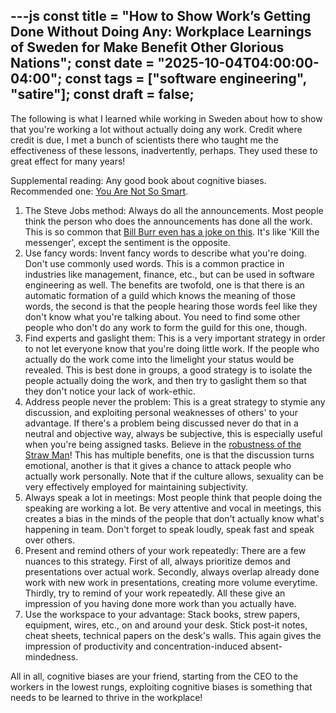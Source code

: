 ---js
const title = "How to Show Work’s Getting Done Without Doing Any: Workplace Learnings of Sweden for Make Benefit Other Glorious Nations"; const date = "2025-10-04T04:00:00-04:00"; const tags = ["software engineering", "satire"]; const draft = false;
---

The following is what I learned while working in Sweden about how to show that you're working a lot without actually doing any work.  Credit where credit is due, I met a bunch of scientists there who taught me the effectiveness of these lessons, inadvertently, perhaps.  They used these to great effect for many years!

Supplemental reading: Any good book about cognitive biases.  Recommended one: [You Are Not So Smart](https://youarenotsosmart.com/).

1. The Steve Jobs method: Always do all the announcements.  Most people think the person who does the announcements has done all the work.  This is so common that [Bill Burr even has a joke on this](https://youtu.be/FmbwR9J6-Yw?si=iRgVIgPaNmzjMR5Q). It's like 'Kill the messenger', except the sentiment is the opposite.
2. Use fancy words: Invent fancy words to describe what you're doing.  Don't use commonly used words.  This is a common practice in industries like management, finance, etc., but can be used in software engineering as well.  The benefits are twofold, one is that there is an automatic formation of a guild which knows the meaning of those words, the second is that the people hearing those words feel like they don't know what you're talking about.  You need to find some other people who don't do any work to form the guild for this one, though.
3. Find experts and gaslight them: This is a very important strategy in order to not let everyone know that you're doing little work.  If the people who actually do the work come into the limelight your status would be revealed.  This is best done in groups, a good strategy is to isolate the people actually doing the work, and then try to gaslight them so that they don't notice your lack of work-ethic.
4. Address people never the problem:  This is a great strategy to stymie any discussion, and exploiting personal weaknesses of others' to your advantage.  If there's a problem being discussed never do that in a neutral and objective way, always be subjective, this is especially useful when you're being assigned tasks.  Believe in the [robustness of the Straw Man](https://en.m.wikipedia.org/wiki/Straw_man)!  This has multiple benefits, one is that the discussion turns emotional, another is that it gives a chance to attack people who actually work personally.  Note that if the culture allows, sexuality can be very effectively employed for maintaining subjectivity.
5. Always speak a lot in meetings:  Most people think that people doing the speaking are working a lot.  Be very attentive and vocal in meetings, this creates a bias in the minds of the people that don't actually know what's happening in team. Don't forget to speak loudly, speak fast and speak over others.
6. Present and remind others of your work repeatedly: There are a few nuances to this strategy.  First of all, always prioritize demos and presentations over actual work.  Secondly, always overlap already done work with new work in presentations, creating more volume everytime.  Thirdly, try to remind of your work repeatedly.  All these give an impression of you having done more work than you actually have.
7. Use the workspace to your advantage: Stack books, strew papers, equipment, wires, etc., on and around your desk.  Stick post-it notes, cheat sheets, technical papers on the desk's walls.  This again gives the impression of productivity and concentration-induced absent-mindedness.

All in all, cognitive biases are your friend, starting from the CEO to the workers in the lowest rungs, exploiting cognitive biases is something that needs to be learned to thrive in the workplace!
